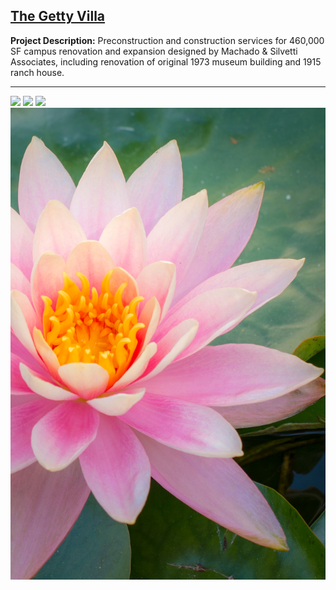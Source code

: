 ## [The Getty Villa](https://www.getty.edu/visit/villa/)

**Project Description:** Preconstruction and construction services for 460,000 SF campus renovation and expansion designed by Machado & Silvetti Associates, including renovation of original 1973 museum building and 1915 ranch house.

---

<img src="images/getty_villa_1.jpg?raw=true"/>

<img src="images/getty_villa_3.jpg?raw=true"/> 

<img src="images/getty_villa_2.jpg?raw=true"/>

<img src="images/getty_villa_4.jpg?raw=true"/>




